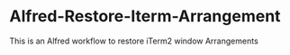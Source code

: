 # Alfred-Restore-Iterm-Arrangement
This is an Alfred workflow to restore iTerm2 window Arrangements

